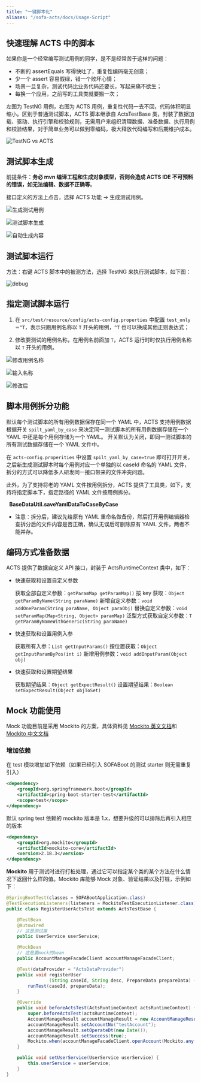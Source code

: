 ```yaml
---
title: "一键脚本化"
aliases: "/sofa-acts/docs/Usage-Script"
---
```


## 快速理解 ACTS 中的脚本

如果你是一个经常编写测试用例的同学，是不是经常苦于这样的问题：
* 不断的 assertEquals 写得快吐了，重复性编码毫无创意；
* 少一个 assert 容易假绿，错一个败坏心情；
* 场景一旦复杂，测试代码比业务代码还要长，写起来痛不欲生；
* 每换一个应用，之前写的工具类就要搬一次；

左图为 TestNG 用例，右图为 ACTS 用例，重复性代码一去不回，代码体积明显缩小。区别于普通测试脚本，ACTS 脚本继承自 ActsTestBase 类，封装了数据加载、驱动、执行引擎和校验规则，无需用户来组织清理数据、准备数据、执行用例和校验结果，对于简单业务可以做到零编码，极大释放代码编写和后期维护成本。

![TestNG vs ACTS](testng-vs-acts.png)

## 测试脚本生成

前提条件：__务必 mvn 编译工程和生成对象模型，否则会造成 ACTS IDE 不可预料的错误，如无法编辑、数据不正确等__。

接口定义的方法上点击，选择 ACTS 功能 -> 生成测试用例。

![生成测试用例](generate-test-case.png)

![测试脚本生成](test-script-generation.png)

![自动生成内容](generated-data.png)

## 测试脚本运行

方法：右键 ACTS 脚本中的被测方法，选择 TestNG 来执行测试脚本，如下图：

![debug](debug.png)

## 指定测试脚本运行

1. 在 `src/test/resource/config/acts-config.properties` 中配置 `test_only＝^T`，表示只跑用例名称以 `T` 开头的用例，`^T` 也可以换成其他正则表达式；

2. 修改要测试的用例名称，在用例名前面加 `T`，ACTS 运行时时仅执行用例名称以 `T` 开头的用例。

![修改用例名称](change-case-name.png)

![输入名称](enter-case-name.png)

![修改后](result.png)

## 脚本用例拆分功能

默认每个测试脚本的所有用例数据保存在同一个 YAML 中，ACTS 支持用例数据根据开关 `spilt_yaml_by_case` 来决定同一测试脚本的所有用例数据存储在一个 YAML 中还是每个用例存储为一个 YAML。
开关默认为关闭，即同一测试脚本的所有测试数据存储在一个 YAML 文件中。

在 `acts-config.properities` 中设置 `spilt_yaml_by_case=true` 即可打开开关，之后新生成测试脚本时每个用例对应一个单独的以 caseId 命名的 YAML 文件，拆分的方式可以降低多人研发同一接口带来的文件冲突问题。 

此外，为了支持将老的 YAML 文件按用例拆分，ACTS 提供了工具类，如下，支持将指定脚本下，指定路径的 YAML 文件按用例拆分。

   __BaseDataUtil.saveYamlDataToCaseByCase__

* 注意：拆分后，建议先给原有 YAML 重命名做备份，然后打开用例编辑器检查拆分后的文件内容是否正确，确认无误后可删除原有 YAML 文件，两者不能并存。

## 编码方式准备数据

ACTS 提供了数据自定义 API 接口，封装于 ActsRuntimeContext 类中，如下：
+ 快速获取和设置自定义参数
  
    获取全部自定义参数：`getParamMap getParamMap()` 
    按 key 获取：`Object getParamByName(String paraName)` 
    新增自定义参数：`void addOneParam(String paraName, Object paraObj)` 
    替换自定义参数：`void setParamMap(Map<String, Object> paramMap)` 
    泛型方式获取自定义参数：`T getParamByNameWithGeneric(String paraName)`

+ 快速获取和设置用例入参

    获取所有入参：`List getInputParams()` 
    按位置获取：`Object getInputParamByPos(int i)` 
    新增用例参数：`void addInputParam(Object obj)` 

+ 快速获取和设置期望结果

    获取期望结果：`Object getExpectResult()` 
    设置期望结果：`Boolean setExpectResult(Object objToSet)`

## Mock 功能使用

Mock 功能目前是采用 Mockito 的方案，具体资料见  [Mockito 英文文档](https://static.javadoc.io/org.mockito/mockito-core/2.18.3/org/mockito/Mockito.html)和 [Mockito 中文文档](https://github.com/hehonghui/mockito-doc-zh)

### 增加依赖

在 test 模块增加如下依赖（如果已经引入 SOFABoot 的测试 starter 则无需重复引入）

```xml
<dependency>
    <groupId>org.springframework.boot</groupId>
    <artifactId>spring-boot-starter-test</artifactId>
    <scope>test</scope>
</dependency>
```
默认 spring test 依赖的 mockito 版本是 1.x，想要升级的可以排除后再引入相应的版本
```xml
<dependency>
    <groupId>org.mockito</groupId>
    <artifactId>mockito-core</artifactId>
    <version>2.18.3</version>
</dependency>
```

__Mockito__ 用于测试时进行打桩处理，通过它可以指定某个类的某个方法在什么情况下返回什么样的值。Mockito 库能够 Mock 对象、验证结果以及打桩，示例如下：

```java
@SpringBootTest(classes = SOFABootApplication.class)
@TestExecutionListeners(listeners = MockitoTestExecutionListener.class)
public class RegisterUserActsTest extends ActsTestBase {

    @TestBean
    @Autowired
    // 这是测试类
    public UserService userService;

    @MockBean
    // 这是要mock的bean
    public AccountManageFacadeClient accountManageFacadeClient;

    @Test(dataProvider = "ActsDataProvider")
    public void registerUser
                (String caseId, String desc, PrepareData prepareData) {
        runTest(caseId, prepareData);
    }

    @Override
    public void beforeActsTest(ActsRuntimeContext actsRuntimeContext) {
        super.beforeActsTest(actsRuntimeContext);
        AccountManageResult accountManageResult = new AccountManageResult();
        accountManageResult.setAccountNo("testAccount");
        accountManageResult.setOperateDt(new Date());
        accountManageResult.setSuccess(true);
        Mockito.when(accountManageFacadeClient.openAccount(Mockito.any(NormalOpenAccountRequest.class))).thenReturn(accountManageResult);
    }

    public void setUserService(UserService userService) {
        this.userService = userService;
    }
}
```
